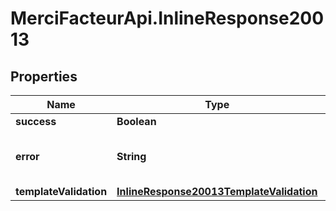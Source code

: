 # MerciFacteurApi.InlineResponse20013

## Properties
Name | Type | Description | Notes
------------ | ------------- | ------------- | -------------
**success** | **Boolean** |  | [optional] 
**error** | **String** | le code d&#x27;erreur en cas d&#x27;erreur | [optional] 
**templateValidation** | [**InlineResponse20013TemplateValidation**](InlineResponse20013TemplateValidation.md) |  | [optional] 
